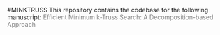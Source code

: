 #MINKTRUSS
This repository contains the codebase for the following manuscript: 
<span style="color: gray;">Efficient Minimum k-Truss Search: A Decomposition-based Approach</span>
